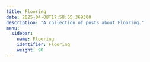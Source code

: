 ```yaml
---
title: Flooring
date: 2025-04-08T17:58:55.369300
description: "A collection of posts about Flooring."
menu:
  sidebar:
    name: Flooring
    identifier: Flooring
    weight: 90
---
```

